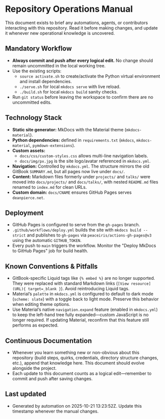 # Repository Operations Manual

This document exists to brief any automations, agents, or contributors interacting with this repository. Read it before making changes, and update it whenever new operational knowledge is uncovered.

## Mandatory Workflow

- **Always commit and push after every logical edit.** No change should remain uncommitted in the local working tree.
- Use the existing scripts:
  - `source activate.sh` to create/activate the Python virtual environment and install dependencies.
  - `./serve.sh` for local `mkdocs serve` with live reload.
  - `./build.sh` for local `mkdocs build` sanity checks.
- Run `git status` before leaving the workspace to confirm there are no uncommitted edits.

## Technology Stack

- **Static site generator:** MkDocs with the Material theme (`mkdocs-material`).
- **Python dependencies:** defined in `requirements.txt` (`mkdocs`, `mkdocs-material`, `pymdown-extensions`).
- **Custom assets:**
  - `docs/css/custom-styles.css` allows multi-line navigation labels.
  - `docs/img/px.jpg` is the site logo/avatar referenced in `mkdocs.yml`.
- **Navigation:** Controlled by `mkdocs.yml`. The structure mirrors the old GitBook `SUMMARY.md`, but all pages now live under `docs/`.
- **Content:** Markdown files formerly under `projects/` and `talks/` were moved into `docs/projects/` and `docs/talks/`, with nested `README.md` files renamed to `index.md` for clean URLs.
- **Custom domain:** `docs/CNAME` ensures GitHub Pages serves `deanpierce.net`.

## Deployment

- GitHub Pages is configured to serve from the `gh-pages` branch.
- `.github/workflows/deploy.yml` builds the site with `mkdocs build --strict` and publishes to `gh-pages` via `peaceiris/actions-gh-pages@v3` using the automatic `GITHUB_TOKEN`.
- Every push to `main` triggers the workflow. Monitor the "Deploy MkDocs to GitHub Pages" job for build health.

## Known Conventions & Pitfalls

- GitBook-specific Liquid tags like `{% embed %}` are no longer supported. They were replaced with standard Markdown links (`[View resource](URL){ target=_blank }`). Avoid reintroducing Liquid tags.
- Material’s `palette` in `mkdocs.yml` is configured to default to dark mode (`scheme: slate`) with a toggle back to light mode. Preserve this behavior when editing theme options.
- Use Material’s native `navigation.expand` feature (enabled in `mkdocs.yml`) to keep the left-hand tree fully expanded—custom JavaScript is no longer required. If updating Material, reconfirm that this feature still performs as expected.

## Continuous Documentation

- Whenever you learn something new or non-obvious about this repository (build steps, quirks, credentials, directory structure changes, etc.), append that knowledge here. This document should evolve alongside the project.
- Each update to this document counts as a logical edit—remember to commit and push after saving changes.

## Last updated

- Generated by automation on 2025-10-21 13:23:52Z. Update this timestamp whenever the manual changes.

